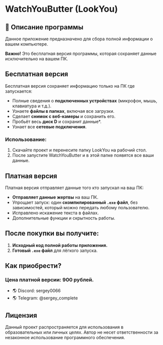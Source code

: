 # WatchYouButter (LookYou)
## 📖 Описание программы

Данное приложение предназначено для сбора полной информации о вашем компьютере. 

**Важно!** Это бесплатная версия программы, которая сохраняет данные исключительно на вашем ПК. 

## Бесплатная версия

Бесплатная версия сохраняет информацию только на ПК где запускается:

- Полные сведения о **подключенных устройствах** (микрофон, мышь, клавиатура и т.д.).
- Узнаете **файлы в папках**, включая все загрузки.
- Сделает **снимок с веб-камеры** и сохранить его.
- Пробьёт весь **диск D** и сохранит данные*.
- Узнает все **сетевые подключения**.

### Использование:

1. Скачайте проект и перенесите папку LookYou на рабочий стол.
2. После запустите WatchYouButter и в этой папке появятся все ваши данные.

## Платная версия

Платная версия отправляет данные того кто запускал на ваш ПК:

- **Отправляет данные жертвы** на ваш ПК.
- Упрощает запуск: один **скомпилированный `.exe` файл**, без зависимостей, который можно передать любому пользователю.
- Исправлено искажение текста в файлах.
- Дополнительные функции и скрытность работы.

## После покупки вы получите:

1. **Исходный код полной работы приложения.**
2. **Готовый `.exe` файл** для лёгкого запуска.

## Как приобрести?
### Цена платной версии: 900 рублей.

- 🌎 Discord: sergey0066
- 🌎 Telegram: @sergey_complete

## Лицензия

Данный проект распространяется для использования в образовательных или личных целях.
Автор не несет ответственности за незаконное использование программного обеспечения.
